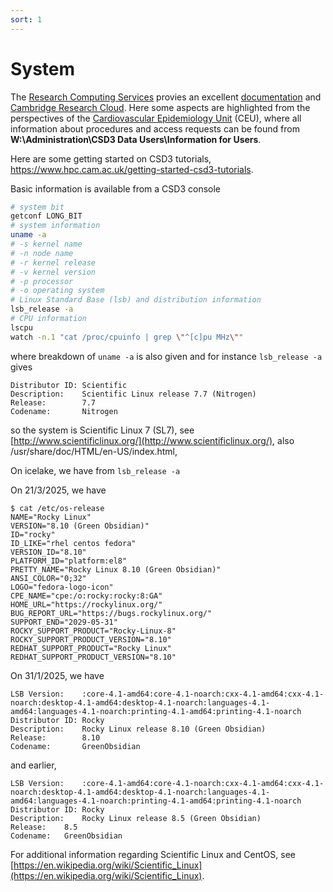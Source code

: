 ```yaml
---
sort: 1
---
```


# System

The [Research Computing Services](https://www.csd3.cam.ac.uk/) provies an excellent [documentation](https://docs.hpc.cam.ac.uk/hpc/) and 
[Cambridge Research Cloud](https://www.hpc.cam.ac.uk/cambridge-research-cloud). Here some aspects are highlighted from the perspectives 
of the [Cardiovascular Epidemiology Unit](https://www.phpc.cam.ac.uk/ceu/) (CEU), where all information about procedures and access 
requests can be found from **W:\Administration\CSD3 Data Users\Information for Users**.

Here are some getting started on CSD3 tutorials, <https://www.hpc.cam.ac.uk/getting-started-csd3-tutorials>.

Basic information is available from a CSD3 console

```bash
# system bit
getconf LONG_BIT
# system information
uname -a
# -s kernel name
# -n node name
# -r kernel release
# -v kernel version
# -p processor
# -o operating system
# Linux Standard Base (lsb) and distribution information
lsb_release -a
# CPU information
lscpu
watch -n.1 "cat /proc/cpuinfo | grep \"^[c]pu MHz\""
```

where breakdown of `uname -a` is also given and for instance `lsb_release -a` gives

```
Distributor ID: Scientific
Description:    Scientific Linux release 7.7 (Nitrogen)
Release:        7.7
Codename:       Nitrogen
```

so the system is Scientific Linux 7 (SL7), see [http://www.scientificlinux.org/](http://www.scientificlinux.org/), also /usr/share/doc/HTML/en-US/index.html,

On icelake, we have from `lsb_release -a`

On 21/3/2025, we have

```
$ cat /etc/os-release
NAME="Rocky Linux"
VERSION="8.10 (Green Obsidian)"
ID="rocky"
ID_LIKE="rhel centos fedora"
VERSION_ID="8.10"
PLATFORM_ID="platform:el8"
PRETTY_NAME="Rocky Linux 8.10 (Green Obsidian)"
ANSI_COLOR="0;32"
LOGO="fedora-logo-icon"
CPE_NAME="cpe:/o:rocky:rocky:8:GA"
HOME_URL="https://rockylinux.org/"
BUG_REPORT_URL="https://bugs.rockylinux.org/"
SUPPORT_END="2029-05-31"
ROCKY_SUPPORT_PRODUCT="Rocky-Linux-8"
ROCKY_SUPPORT_PRODUCT_VERSION="8.10"
REDHAT_SUPPORT_PRODUCT="Rocky Linux"
REDHAT_SUPPORT_PRODUCT_VERSION="8.10"
```

On 31/1/2025, we have

```
LSB Version:    :core-4.1-amd64:core-4.1-noarch:cxx-4.1-amd64:cxx-4.1-noarch:desktop-4.1-amd64:desktop-4.1-noarch:languages-4.1-amd64:languages-4.1-noarch:printing-4.1-amd64:printing-4.1-noarch
Distributor ID: Rocky
Description:    Rocky Linux release 8.10 (Green Obsidian)
Release:        8.10
Codename:       GreenObsidian
```

and earlier,

```
LSB Version:	:core-4.1-amd64:core-4.1-noarch:cxx-4.1-amd64:cxx-4.1-noarch:desktop-4.1-amd64:desktop-4.1-noarch:languages-4.1-amd64:languages-4.1-noarch:printing-4.1-amd64:printing-4.1-noarch
Distributor ID:	Rocky
Description:	Rocky Linux release 8.5 (Green Obsidian)
Release:	8.5
Codename:	GreenObsidian
```

For additional information regarding Scientific Linux and CentOS, see [https://en.wikipedia.org/wiki/Scientific_Linux](https://en.wikipedia.org/wiki/Scientific_Linux).
